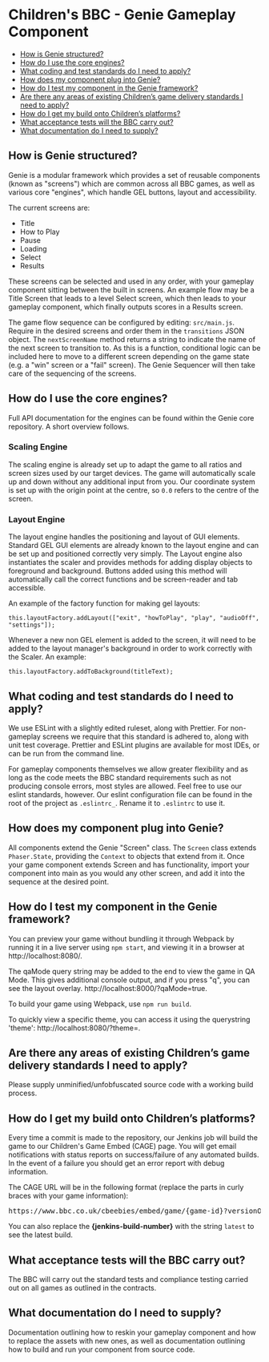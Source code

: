 # Children's BBC - Genie Gameplay Component

* [How is Genie structured?](#how-is-genie-structured)
* [How do I use the core engines?](#how-do-i-use-the-core-engines)
* [What coding and test standards do I need to apply?](#what-coding-and-test-standards-do-i-need-to-apply)
* [How does my component plug into Genie?](#how-does-my-component-plug-into-genie)
* [How do I test my component in the Genie framework?](#how-do-i-test-my-component-in-the-genie-framework)
* [Are there any areas of existing Children’s game delivery standards I need to apply?](#are-there-any-areas-of-existing-children’s-game-delivery-standards-i-need-to-apply)
* [How do I get my build onto Children’s platforms?](#how-do-i-get-my-build-onto-children’s-platforms)
* [What acceptance tests will the BBC carry out?](#what-acceptance-tests-will-the-bbc-carry-out)
* [What documentation do I need to supply?](#what-documentation-do-i-need-to-supply)

## How is Genie structured?

Genie is a modular framework which provides a set of reusable components (known as "screens") which are common across all BBC games, as well as various core "engines", which handle GEL buttons, layout and accessibility.

The current screens are:

- Title
- How to Play
- Pause
- Loading
- Select
- Results

These screens can be selected and used in any order, with your gameplay component sitting between the built in screens. An example flow may be a Title Screen that leads to a level Select screen, which then leads to your gameplay component, which finally outputs scores in a Results screen.

The game flow sequence can be configured by editing: `src/main.js`. Require in the desired screens and order them in the `transitions` JSON object. The `nextScreenName` method returns a string to indicate the name of the next screen to transition to. As this is a function, conditional logic can be included here to move to a different screen depending on the game state (e.g. a "win" screen or a "fail" screen). The Genie Sequencer will then take care of the sequencing of the screens.


## How do I use the core engines?

Full API documentation for the engines can be found within the Genie core repository. A short overview follows.

### Scaling Engine

The scaling engine is already set up to adapt the game to all ratios and screen sizes used by our target devices. The game will automatically scale up and down without any additional input from you. Our coordinate system is set up with the origin point at the centre, so `0.0` refers to the centre of the screen.

### Layout Engine

The layout engine handles the positioning and layout of GUI elements. Standard GEL GUI elements are already known to the layout engine and can be set up and positioned correctly very simply. The Layout engine also instantiates the scaler and provides methods for adding display objects to foreground and background.  Buttons added using this method will automatically call the correct functions and be screen-reader and tab accessible.

An example of the factory function for making gel layouts:

`this.layoutFactory.addLayout(["exit", "howToPlay", "play", "audioOff", "settings"]);`

Whenever a new non GEL element is added to the screen, it will need to be added to the layout manager's background in order to work correctly with the Scaler. An example:

`this.layoutFactory.addToBackground(titleText);`


## What coding and test standards do I need to apply?

We use ESLint with a slightly edited ruleset, along with Prettier. For non-gameplay screens we require that this standard is adhered to, along with unit test coverage. Prettier and ESLint plugins are available for most IDEs, or can be run from the command line.

For gameplay components themselves we allow greater flexibility and as long as the code meets the BBC standard requirements such as not producing console errors, most styles are allowed. Feel free to use our eslint standards, however. Our eslint configuration file can be found in the root of the project as `.eslintrc_`. Rename it to `.eslintrc` to use it.


## How does my component plug into Genie?

All components extend the Genie "Screen" class. The `Screen` class extends `Phaser.State`, providing the `Context` to objects that extend from it. Once your game component extends Screen and has functionality, import your component into main as you would any other screen, and add it into the sequence at the desired point.


## How do I test my component in the Genie framework?

You can preview your game without bundling it through Webpack by running it in a live server using `npm start`, and viewing it in a browser at http://localhost:8080/.

The qaMode query string may be added to the end to view the game in QA Mode. This gives additional console output, and if you press "q", you can see the layout overlay. http://localhost:8000/?qaMode=true.

To build your game using Webpack, use `npm run build`.

To quickly view a specific theme, you can access it using the querystring 'theme': http://localhost:8080/?theme=<themeName>.


## Are there any areas of existing Children’s game delivery standards I need to apply?

Please supply unminified/unfobfuscated source code with a working build process.


## How do I get my build onto Children’s platforms?
Every time a commit is made to the repository, our Jenkins job will build the game to our Children's Game Embed (CAGE) page. You will get email notifications with status reports on success/failure of any automated builds. In the event of a failure you should get an error report with debug information.

The CAGE URL will be in the following format (replace the parts in curly braces with your game information):

<pre>https://www.bbc.co.uk/cbeebies/embed/game/{game-id}?versionOverride={jenkins-build-number}&viewNonPublished=true</pre>

You can also replace the **{jenkins-build-number}** with the string `latest` to see the latest build.

## What acceptance tests will the BBC carry out?

The BBC will carry out the standard tests and compliance testing carried out on all games as outlined in the contracts. 

## What documentation do I need to supply?

Documentation outlining how to reskin your gameplay component and how to replace the assets with new ones, as well as documentation outlining how to build and run your component from source code.
